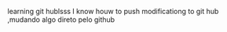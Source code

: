 

learning git hublsss
I know houw to push modificationg to git hub\
,mudando algo direto pelo github


